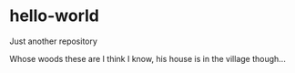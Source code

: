 # hello-world
Just another repository
<p>Whose woods these are I think I know, his house is in the village though...</p>
